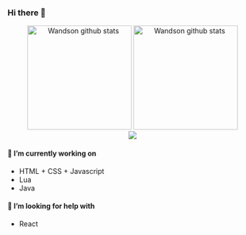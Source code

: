 
<!--
**Wandson13/Wandson13** is a ✨ _special_ ✨ repository because its `README.md` (this file) appears on your GitHub profile.

Here are some ideas to get you started:

- 🔭 I’m currently working on ...
- 🌱 I’m currently learning ...
- 👯 I’m looking to collaborate on ...
- 🤔 I’m looking for help with ...
- 💬 Ask me about ...
- 📫 How to reach me: ...
- 😄 Pronouns: ...
- ⚡ Fun fact: ...
-->

### Hi there 👋

<div align="center">
<img alt="Wandson github stats" height="210" src="https://github-readme-stats.vercel.app/api?username=Wandson13&theme=dracula&show_icons=true&hide_border=true" />
  
<img alt="Wandson github stats" height="210" src="https://github-readme-stats.vercel.app/api/top-langs/?username=Wandson13&theme=dracula&hide_border=true" />
</div>

<div align="center">
  <img src="https://github-readme-streak-stats.herokuapp.com?user=Wandson13&theme=dracula&hide_border=true&date_format=j%20M%5B%20Y%5D"/>
</div>

#### 🔭 I’m currently working on

- HTML + CSS + Javascript
- Lua
- Java

#### 🤔 I’m looking for help with

- React

